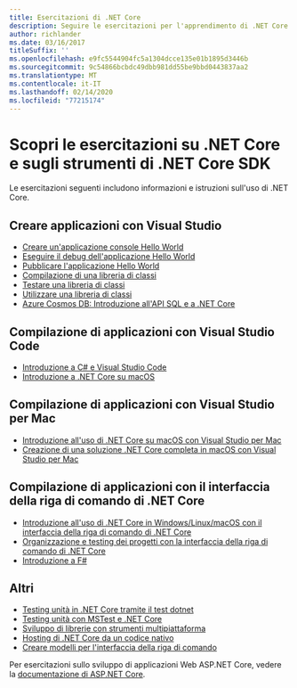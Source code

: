 ```yaml
---
title: Esercitazioni di .NET Core
description: Seguire le esercitazioni per l'apprendimento di .NET Core per compilare applicazioni e librerie su Mac, Linux e Windows.
author: richlander
ms.date: 03/16/2017
titleSuffix: ''
ms.openlocfilehash: e9fc5544904fc5a1304dcce135e01b1895d3446b
ms.sourcegitcommit: 9c54866bcbdc49dbb981dd55be9bbd0443837aa2
ms.translationtype: MT
ms.contentlocale: it-IT
ms.lasthandoff: 02/14/2020
ms.locfileid: "77215174"
---
```

# <a name="learn-net-core-and-the-net-core-sdk-tools-by-exploring-these-tutorials"></a>Scopri le esercitazioni su .NET Core e sugli strumenti di .NET Core SDK

Le esercitazioni seguenti includono informazioni e istruzioni sull'uso di .NET Core.

## <a name="create-applications-with-visual-studio"></a>Creare applicazioni con Visual Studio

- [Creare un'applicazione console Hello World](with-visual-studio.md)
- [Eseguire il debug dell'applicazione Hello World](debugging-with-visual-studio.md)
- [Pubblicare l'applicazione Hello World](publishing-with-visual-studio.md)
- [Compilazione di una libreria di classi](library-with-visual-studio.md)
- [Testare una libreria di classi](testing-library-with-visual-studio.md)
- [Utilizzare una libreria di classi](consuming-library-with-visual-studio.md)
- [Azure Cosmos DB: Introduzione all'API SQL e a .NET Core](/azure/cosmos-db/sql-api-dotnetcore-get-started)

## <a name="build-applications-with-visual-studio-code"></a>Compilazione di applicazioni con Visual Studio Code

- [Introduzione a C# e Visual Studio Code](with-visual-studio-code.md)
- [Introduzione a .NET Core su macOS](using-on-macos.md)

## <a name="build-applications-with-visual-studio-for-mac"></a>Compilazione di applicazioni con Visual Studio per Mac

- [Introduzione all'uso di .NET Core su macOS con Visual Studio per Mac](using-on-mac-vs.md)
- [Creazione di una soluzione .NET Core completa in macOS con Visual Studio per Mac](using-on-mac-vs-full-solution.md)

## <a name="build-applications-with-the-net-core-cli"></a>Compilazione di applicazioni con il interfaccia della riga di comando di .NET Core

- [Introduzione all'uso di .NET Core in Windows/Linux/macOS con il interfaccia della riga di comando di .NET Core](cli-create-console-app.md)
- [Organizzazione e testing dei progetti con la interfaccia della riga di comando di .NET Core](testing-with-cli.md)
- [Introduzione a F#](../../fsharp/get-started/get-started-command-line.md)

## <a name="other"></a>Altri

- [Testing unità in .NET Core tramite il test dotnet](../testing/unit-testing-with-dotnet-test.md)
- [Testing unità con MSTest e .NET Core](../testing/unit-testing-with-mstest.md)
- [Sviluppo di librerie con strumenti multipiattaforma](libraries.md)
- [Hosting di .NET Core da un codice nativo](netcore-hosting.md)
- [Creare modelli per l'interfaccia della riga di comando](cli-templates-create-item-template.md)

Per esercitazioni sullo sviluppo di applicazioni Web ASP.NET Core, vedere la [documentazione di ASP.NET Core](/aspnet/core/).
